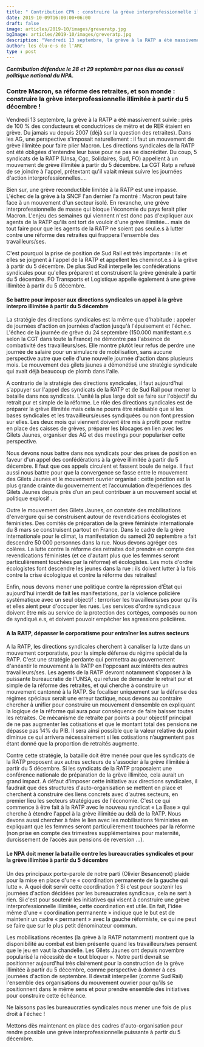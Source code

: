 ```yaml
---
title: " Contribution CPN : construire la grève interprofessionnelle illimitée !"
date: 2019-10-09T16:00:00+06:00
draft: false
image: articles/2019-10/images/greveratp.jpg
bgImage: articles/2019-10/images/greveratp.jpg
description: "Vendredi 13 septembre, la grève à la RATP a été massivement suivie : près de 100 % des conducteurs et conductrices de métro et de RER étaient en grève. Du jamais vu depuis 2007 (déjà sur la question des retraites). Dans les AG, une perspective s'imposait naturellement : il faut un mouvement de grève illimitée pour faire plier Macron."
author: les élu·e·s de l'ARC
type : post
---
```


***Contribution défendue le 28 et 29 septembre par nos élus au conseil politique national du NPA.***

### Contre Macron, sa réforme des retraites, et son monde : construire la grève interprofessionnelle illimitée à partir du 5 décembre !

Vendredi 13 septembre, la grève à la RATP a été massivement suivie : près de 100 % des conducteurs et conductrices de métro et de RER étaient en grève. Du jamais vu depuis 2007 (déjà sur la question des retraites). Dans les AG, une perspective s'imposait naturellement : il faut un mouvement de grève illimitée pour faire plier Macron. Les directions syndicales de la RATP ont été obligées d'entendre leur base pour ne pas se discréditer. Du coup, 5 syndicats de la RATP (Unsa, Cgc, Solidaires, Sud, FO) appellent à un mouvement de grève illimitée à partir du 5 décembre. La CGT Ratp a refusé de se joindre à l'appel, prétextant qu'il valait mieux suivre les journées d'action interprofessionnelles....


Bien sur, une grève reconductible limitée à la RATP est une impasse. L'échec de la grève à la SNCF l'an dernier l'a montré : Macron peut faire face à un mouvement d'un secteur isolé. En revanche, une grève interprofessionnelle de masse qui bloque l'économie du pays ferait plier Macron. L'enjeu des semaines qui viennent n'est donc pas d'expliquer aux agents de la RATP qu'ils ont tort de vouloir d'une grève illimitée... mais de tout faire pour que les agents de la RATP ne soient pas seul.e.s à lutter contre une réforme des retraites qui frappera l'ensemble des travailleurs/ses.


C'est pourquoi la prise de position de Sud Rail est très importante : ils et elles se joignent à l'appel de la RATP et appellent les cheminot.e.s à la grève à partir du 5 décembre. De plus Sud Rail interpelle les confédérations syndicales pour qu'elles préparent et construisent la grève générale à partir du 5 décembre. FO Transports et Logistique appelle également à une grève illimitée à partir du 5 décembre.


#### Se battre pour imposer aux directions syndicales un appel à la grève interpro illimitée à partir du 5 décembre


La stratégie des directions syndicales est la même que d'habitude : appeler de journées d'action en journées d'action jusqu'à l'épuisement et l'échec. L'échec de la journée de grève du 24 septembre (150.000 manifestant.e.s selon la CGT dans toute la France) ne démontre pas l'absence de combativité des travailleurs/ses. Elle montre plutôt leur refus de perdre une journée de salaire pour un simulacre de mobilisation, sans aucune perspective autre que celle d'une nouvelle journée d'action dans plusieurs mois. Le mouvement des gilets jaunes a démonétisé une stratégie syndicale qui avait déjà beaucoup de plomb dans l'aile.


A contrario de la stratégie des directions syndicales, il faut aujourd'hui s'appuyer sur l'appel des syndicats de la RATP et de Sud Rail pour mener la bataille dans nos syndicats. L'unité la plus large doit se faire sur l'objectif du retrait pur et simple de la réforme. Le rôle des directions syndicales est de préparer la grève illimitée mais cela ne pourra être réalisable que si les bases syndicales et les travailleurs/euses syndiquées ou non font pression sur elles. Les deux mois qui viennent doivent être mis à profit pour mettre en place des caisses de grèves, préparer les blocages en lien avec les Gilets Jaunes, organiser des AG et des meetings pour populariser cette perspective.


Nous devons nous battre dans nos syndicats pour des prises de position en faveur d'un appel des confédérations à la grève illimitée à partir du 5 décembre. Il faut que ces appels circulent et fassent boule de neige. Il faut aussi nous battre pour que la convergence se fasse entre le mouvement des Gilets Jaunes et le mouvement ouvrier organisé : cette jonction est la plus grande crainte du gouvernement et l’accumulation d’expériences des Gilets Jaunes depuis près d’un an peut contribuer à un mouvement social et politique explosif .


Outre le mouvement des Gilets Jaunes, on constate des mobilisations d'envergure qui se construisent autour de revendications écologistes et féministes. Des comités de préparation de la grève féministe internationale du 8 mars se construisent partout en France. Dans le cadre de la grève internationale pour le climat, la manifestation du samedi 20 septembre a fait descendre 50 000 personnes dans la rue. Nous devons agréger ces colères. La lutte contre la réforme des retraites doit prendre en compte des revendications féministes (et ce d'autant plus que les femmes seront particulièrement touchées par la réforme) et écologistes. Les mots d'ordre écologistes font descendre les jeunes dans la rue : ils doivent lutter à la fois contre la crise écologique et contre la réforme des retraites!


Enfin, nous devons mener une politique contre la répression d’État qui aujourd'hui interdit de fait les manifestations, par la violence policière systématique avec un seul objectif : terroriser les travailleurs/ses pour qu'ils et elles aient peur d'occuper les rues. Les services d'ordre syndicaux doivent être mis au service de la protection des cortèges, composés ou non de syndiqué.e.s, et doivent pouvoir empêcher les agressions policières.


#### A la RATP, dépasser le corporatisme pour entraîner les autres secteurs


A la RATP, les directions syndicales cherchent à canaliser la lutte dans un mouvement corporatiste, pour la simple défense du régime spécial de la RATP. C'est une stratégie perdante qui permettra au gouvernement d'anéantir le mouvement à la RATP en l'opposant aux intérêts des autres travailleurs/ses. Les agents de la RATP devront notamment s'opposer à la puissante bureaucratie de l'UNSA, qui refuse de demander le retrait pur et simple de la réforme des retraites, et qui cherche à construire un mouvement cantonné à la RATP. Se focaliser uniquement sur la défense des régimes spéciaux serait une erreur tactique, nous devons au contraire chercher à unifier pour construire un mouvement d’ensemble en expliquant la logique de la réforme qui aura pour conséquence de faire baisser toutes les retraites. Ce mécanisme de retraite par points a pour objectif principal de ne pas augmenter les cotisations et que le montant total des pensions ne dépasse pas 14% du PIB. Il sera ainsi possible que la valeur relative du point diminue ce qui arrivera nécessairement si les cotisations n’augmentent pas étant donné que la proportion de retraités augmente.


Contre cette stratégie, la bataille doit être menée pour que les syndicats de la RATP proposent aux autres secteurs de s'associer à la grève illimitée à partir du 5 décembre. Si les syndicats de la RATP proposaient une conférence nationale de préparation de la grève illimitée, cela aurait un grand impact. A défaut d'imposer cette initiative aux directions syndicales, il faudrait que des structures d'auto-organisation se mettent en place et cherchent à construire des liens concrets avec d'autres secteurs, en premier lieu les secteurs stratégiques de l'économie. C'est ce qui commence à être fait à la RATP avec le nouveau syndicat « La Base » qui cherche à étendre l'appel à la grève illimitée au delà de la RATP. Nous devons aussi chercher à faire le lien avec les mobilisations féministes en expliquant que les femmes seront particulièrement touchées par la réforme (non prise en compte des trimestres supplémentaires pour maternité, durcissement de l’accès aux pensions de reversion …).


#### Le NPA doit mener la bataille contre les bureaucraties syndicales et pour la grève illimitée à partir du 5 décembre


Un des principaux porte-parole de notre parti (Olivier Besancenot) plaide pour la mise en place d'une « coordination permanente de la gauche qui lutte ». A quoi doit servir cette coordination ? Si c'est pour soutenir les journées d'action décidées par les bureaucrates syndicaux, cela ne sert à rien. Si c'est pour soutenir les initiatives qui visent à construire une grève interprofessionnelle illimitée, cette coordination est utile. En fait, l'idée même d'une « coordination permanente » indique que le but est de maintenir un cadre « permanent » avec la gauche réformiste, ce qui ne peut se faire que sur le plus petit dénominateur commun.


Les mobilisations récentes (la grève à la RATP notamment) montrent que la disponibilité au combat est bien présente quand les travailleurs/ses pensent que le jeu en vaut la chandelle. Les Gilets Jaunes ont depuis novembre popularisé la nécessité de « tout bloquer ». Notre parti devrait se positionner aujourd'hui très clairement pour la construction de la grève illimitée à partir du 5 décembre, comme perspective à donner à ces journées d'action de septembre. Il devrait interpeller (comme Sud Rail) l'ensemble des organisations du mouvement ouvrier pour qu'ils se positionnent dans le même sens et pour prendre ensemble des initiatives pour construire cette échéance.


Ne laissons pas les bureaucraties syndicales nous mener une fois de plus droit à l'échec !

Mettons dès maintenant en place des cadres d'auto-organisation pour rendre possible une grève interprofessionnelle puissante à partir du 5 décembre.
